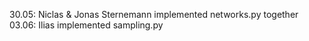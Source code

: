 30.05: Niclas & Jonas Sternemann implemented networks.py together
03.06: Ilias implemented sampling.py